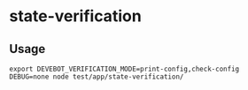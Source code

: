 # state-verification

## Usage

```
export DEVEBOT_VERIFICATION_MODE=print-config,check-config
DEBUG=none node test/app/state-verification/
```
